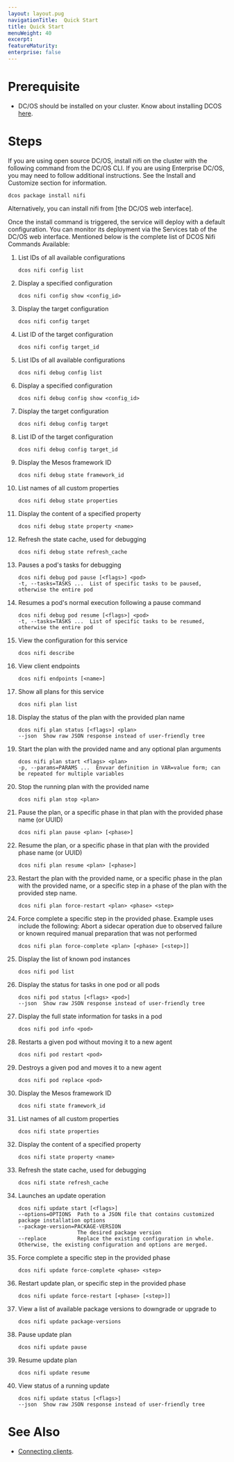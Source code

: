 ```yaml
---
layout: layout.pug
navigationTitle:  Quick Start
title: Quick Start
menuWeight: 40
excerpt:
featureMaturity:
enterprise: false
---
```


# Prerequisite

- DC/OS should be installed on your cluster. Know about installing DCOS [here](../install/index.md).

# Steps

If you are using open source DC/OS, install nifi on the cluster with the following command from the DC/OS CLI. If you are using Enterprise DC/OS, you may need to follow additional instructions. See the Install and Customize section for information.

```shell
dcos package install nifi
```
Alternatively, you can install nifi from [the DC/OS web interface].

Once the install command is triggered, the service will deploy with a default configuration. You can monitor its deployment via the Services tab of the DC/OS web interface. Mentioned below is the complete list of DCOS Nifi Commands Available:

1. List IDs of all available configurations

    ```shell
    dcos nifi config list
    ```
2. Display a specified configuration   
    
    ```shell
    dcos nifi config show <config_id>
    ```  
3. Display the target configuration    

    ```shell
    dcos nifi config target
    ```
4. List ID of the target configuration      

    ```shell
    dcos nifi config target_id
    ```
5. List IDs of all available configurations     

    ```shell
    dcos nifi debug config list
    ```
6. Display a specified configuration       

    ```shell
    dcos nifi debug config show <config_id>
    ```      
7. Display the target configuration

    ```shell
    dcos nifi debug config target
    ```
8. List ID of the target configuration   
    
    ```shell
    dcos nifi debug config target_id
    ```
9. Display the Mesos framework ID   
    
    ```shell
    dcos nifi debug state framework_id
    ```
10. List names of all custom properties  
    
    ```shell
    dcos nifi debug state properties
    ```
11. Display the content of a specified property      

    ```shell
    dcos nifi debug state property <name>
    ```        
12. Refresh the state cache, used for debugging

    ```shell
    dcos nifi debug state refresh_cache
    ```
13. Pauses a pod's tasks for debugging      

    ```shell
    dcos nifi debug pod pause [<flags>] <pod>           
    -t, --tasks=TASKS ...  List of specific tasks to be paused, otherwise the entire pod
    ```
14. Resumes a pod's normal execution following a pause command

    ```shell
    dcos nifi debug pod resume [<flags>] <pod>         
    -t, --tasks=TASKS ...  List of specific tasks to be resumed, otherwise the entire pod
    ```         
15. View the configuration for this service

    ```shell
    dcos nifi describe
    ```
16. View client endpoints   

    ```shell  
    dcos nifi endpoints [<name>]
    ```
17. Show all plans for this service    

    ```shell  
    dcos nifi plan list
    ```    
18. Display the status of the plan with the provided plan name

    ```shell 
    dcos nifi plan status [<flags>] <plan>   
    --json  Show raw JSON response instead of user-friendly tree
    ```    
19. Start the plan with the provided name and any optional plan arguments

    ```shell 
    dcos nifi plan start <flags> <plan>
    -p, --params=PARAMS ...  Envvar definition in VAR=value form; can be repeated for multiple variables
    ```      
20. Stop the running plan with the provided name

    ```shell 
    dcos nifi plan stop <plan>
    ```          
21. Pause the plan, or a specific phase in that plan with the provided phase name (or UUID)

    ```shell 
    dcos nifi plan pause <plan> [<phase>]
    ```               
22. Resume the plan, or a specific phase in that plan with the provided phase name (or UUID)

    ```shell 
    dcos nifi plan resume <plan> [<phase>]
    ```    
23. Restart the plan with the provided name, or a specific phase in the plan with the provided name, or a specific step in a              phase of the plan with the provided step name.   
    
    ```shell 
    dcos nifi plan force-restart <plan> <phase> <step>
    ```       
24. Force complete a specific step in the provided phase. Example uses include the following: Abort a sidecar operation due to observed failure or known required manual preparation that was not performed

    ```shell 
    dcos nifi plan force-complete <plan> [<phase> [<step>]]
    ```   
    
25. Display the list of known pod instances                 

    ```shell 
    dcos nifi pod list
    ```   
    
26. Display the status for tasks in one pod or all pods  
  
    ```shell 
    dcos nifi pod status [<flags> <pod>]
    --json  Show raw JSON response instead of user-friendly tree
    ```        
    
27. Display the full state information for tasks in a pod

    ```shell 
    dcos nifi pod info <pod>
    ```      

28. Restarts a given pod without moving it to a new agent

    ```shell 
    dcos nifi pod restart <pod>
    ```      
29. Destroys a given pod and moves it to a new agent  
 
    ```shell 
    dcos nifi pod replace <pod>
    ```      
    
30. Display the Mesos framework ID

    ```shell 
    dcos nifi state framework_id
    ```  
31. List names of all custom properties
  
    ```shell 
    dcos nifi state properties
    ```  
 
32. Display the content of a specified property
 
    ```shell 
    dcos nifi state property <name>
    ```   
    
33. Refresh the state cache, used for debugging     

    ```shell 
    dcos nifi state refresh_cache
    ```     
34. Launches an update operation
 
    ```shell 
    dcos nifi update start [<flags>]
    --options=OPTIONS  Path to a JSON file that contains customized package installation options
    --package-version=PACKAGE-VERSION  
                       The desired package version
    --replace          Replace the existing configuration in whole. Otherwise, the existing configuration and options are merged.
    ```     

35. Force complete a specific step in the provided phase
  
    ```shell 
    dcos nifi update force-complete <phase> <step>
    ```         

36. Restart update plan, or specific step in the provided phase

    ```shell 
    dcos nifi update force-restart [<phase> [<step>]]
    ``` 

35. View a list of available package versions to downgrade or upgrade to
    
    ```shell 
    dcos nifi update package-versions
    ```     
    
36. Pause update plan

    ```shell 
    dcos nifi update pause
    ```  
37. Resume update plan

    ```shell 
    dcos nifi update resume
    ```  
    
38. View status of a running update   
  
    ```shell 
    dcos nifi update status [<flags>]
    --json  Show raw JSON response instead of user-friendly tree
    ```               

# See Also

- [Connecting clients][1].

 [1]: https://docs.mesosphere.com/service-docs/<Template>/connecting-clients/
